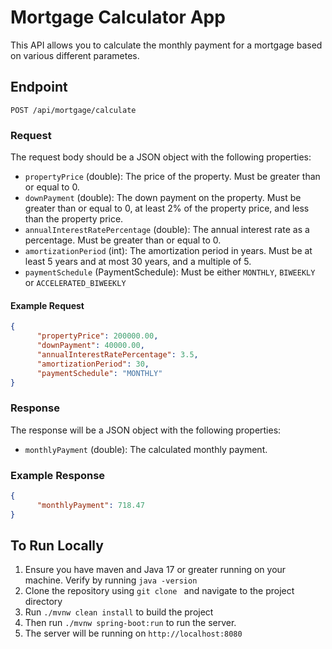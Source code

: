 # Mortgage Calculator App

This API allows you to calculate the monthly payment for a mortgage based on various different parametes.

## Endpoint

`POST /api/mortgage/calculate`

### Request
The request body should be a JSON object with the following properties:

- `propertyPrice` (double): The price of the property. Must be greater than or equal to  0.
- `downPayment` (double): The down payment on the property. Must be greater than or equal to  0, at least  2% of the property price, and less than the property price.
- `annualInterestRatePercentage` (double): The annual interest rate as a percentage. Must be greater than or equal to  0.
- `amortizationPeriod` (int): The amortization period in years. Must be at least  5 years and at most  30 years, and a multiple of  5.
- `paymentSchedule` (PaymentSchedule): Must be either `MONTHLY`, `BIWEEKLY` or `ACCELERATED_BIWEEKLY`

#### Example Request
```json
{
      "propertyPrice": 200000.00,
      "downPayment": 40000.00,
      "annualInterestRatePercentage": 3.5,
      "amortizationPeriod": 30,
      "paymentSchedule": "MONTHLY"
}
```

### Response
The response will be a JSON object with the following properties:

- `monthlyPayment` (double): The calculated monthly payment.

### Example Response
```json
{
      "monthlyPayment": 718.47
}
```

## To Run Locally
1. Ensure you have maven and Java 17 or greater running on your machine. Verify by running `java -version`
2. Clone the repository using `git clone ` and navigate to the project directory
3. Run `./mvnw clean install` to build the project
4. Then run `./mvnw spring-boot:run` to run the server.
5. The server will be running on `http://localhost:8080`
